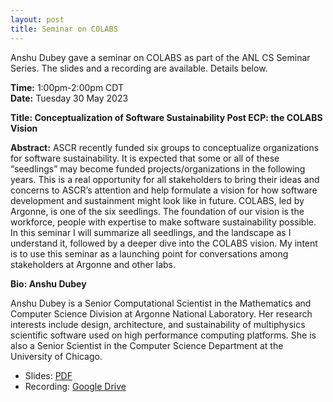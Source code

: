 ```yaml
---
layout: post
title: Seminar on COLABS
---
```


Anshu Dubey gave a seminar on COLABS as part of the ANL CS Seminar Series. The slides and a recording are available.  Details below.

**Time:** 1:00pm-2:00pm CDT<br> 
**Date:** Tuesday 30 May 2023

<!-- No longer relevant
**Zoom link:** contact [David Bernholdt](mailto:bernholdtde@ornl.gov?subject=COLABS seminar Zoom link)
-->

**Title: Conceptualization of Software Sustainability Post ECP: the COLABS Vision**

**Abstract:** ASCR recently funded six groups to conceptualize organizations for software sustainability. It is expected that some or all of these “seedlings” may become funded projects/organizations in the following years. This is a real opportunity for all stakeholders to bring their ideas and concerns to ASCR’s attention and help formulate a vision for how software development and sustainment might look like in future. COLABS, led by Argonne, is one of the six seedlings. The foundation of our vision is the workforce, people with expertise to make software sustainability possible. In this seminar I will summarize all seedlings, and the landscape as I understand it, followed by a deeper dive into the COLABS vision. My intent is to use this seminar as a launching point for conversations among stakeholders at Argonne and other labs.

**Bio: Anshu Dubey**

Anshu Dubey is a Senior Computational Scientist in the Mathematics and Computer Science Division at Argonne National Laboratory. Her research interests include design, architecture, and sustainability of multiphysics scientific software used on high performance computing platforms. She is also a Senior Scientist in the Computer Science Department at the University of Chicago. 

* Slides: [PDF](/assets/documents/2023-05-30-CS_COLABS.pdf)
* Recording: [Google Drive](https://drive.google.com/file/d/1X6xf2A599j66kw2-g8-tzQJ_PXr2rJPl/view?usp=drive_link)
